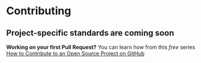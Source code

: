 # Contributing

## Project-specific standards are coming soon

**Working on your first Pull Request?** You can learn how from this *free* series [How to Contribute to an Open Source Project on GitHub](https://kcd.im/pull-request)

